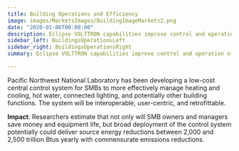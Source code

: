```yaml
---
title: Building Operations and Efficiency
image: images/MarketsImages/BuildingImageMarkets2.png
date: "2020-01-06T00:00:00"
description: Eclipse VOLTTRON capabilities improve control and operation of building devices and systems, leading to enhanced performance and energy efficiency.
sidebar_left: BuildingsOperationsLeft
sidebar_right: BuildingsOperationsRight
summary: Eclipse VOLTTRON capabilities improve control and operation of building devices and systems, leading to enhanced performance and energy efficiency.

---
```


  
 Pacific Northwest National Laboratory has been developing a low-cost central control system for SMBs to more effectively manage heating and cooling, hot water, connected lighting, and potentially other building functions. The system will be interoperable, user-centric, and retrofittable.

**Impact**: Researchers estimate that not only will SMB owners and managers save money and equipment life, but broad deployment of the control system potentially could deliver source energy reductions between 2,000 and 2,500 trillion Btus yearly with commensurate emissions reductions.

<!--
Enabling Efficiency in D.C.

Pacific Northwest National Laboratory (PNNL) partnered with an energy services firm to deploy Eclipse VOLTTRON™—along with applications that improve building operations and efficiency—at a school and office building in Washington, D.C. Read More.

In addition to fault detection and diagnostic technologies that improve efficiency, PNNL also installed and tested its Intelligent Load Control (ILC) in both buildings. ILC quickly and automatically adjusts building electricity needs in response to power grid supply and demand fluctuations.

Impact: Most commercial buildings could benefit from operational improvements and the ability to communicate directly with the power grid to save energy and costs. The application deployments identified some significant energy-saving opportunities for both buildings, as well as infrastructure issues that may hinder effective use. Further, the lessons learned from the testing will help potential future users of ILC and efficiency applications reduce the effort needed to apply the technologies in buildings. 

Dispatching Optimization  and Savings

A Pacific Northwest National Laboratory (PNNL) technology that employs Eclipse VOLTTRON successfully enabled economic dispatch during a multi-month field test in New York in 2019. Read More.
Economic dispatch effectively optimizes the operation of combined heating, cooling, and power system (CHP) units. This advance could be key in bringing more clean, renewable energy onto the power grid.
PNNL’s method, which also could save energy and enhance grid reliability, successfully enabled economic dispatch during the New York field test at an energy provider’s plant. Results strongly suggest the system can be deployed in the field and customized at lower cost than existing options.

Impact: The technology represents a cost and performance breakthrough, and a step forward in establishing next-generation integrated energy systems. A benchmarking analysis, which examined operations during the field test and compared the economic dispatch system to the previous CHP control method, demonstrated savings on the order of $50 per day. This equates to $20,000 per year in additional profit from a CHP. 
-->